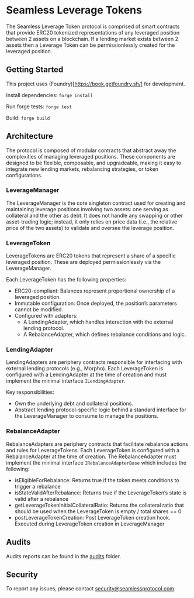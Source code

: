 # Seamless Leverage Tokens

The Seamless Leverage Token protocol is comprised of smart contracts that provide ERC20 tokenized representations of any leveraged position between 2 assets on a blockchain. If a lending market exists between 2 assets then a Leverage Token can be permissionlessly created for the leveraged position.

## Getting Started

This project uses (Foundry)[https://book.getfoundry.sh/] for development.

Install dependencies: `forge install`

Run forge tests: `forge test`

Build: `forge build`

## Architecture

The protocol is composed of modular contracts that abstract away the complexities of managing leveraged positions. These components are designed to be flexible, composable, and upgradeable, making it easy to integrate new lending markets, rebalancing strategies, or token configurations.

### LeverageManager

The LeverageManager is the core singleton contract used for creating and maintaining leverage positions involving two assets: one serving as collateral and the other as debt. It does not handle any swapping or other asset-trading logic; instead, it only relies on price data (i.e., the relative price of the two assets) to validate and oversee the leverage position.

### LeverageToken

LeverageTokens are ERC20 tokens that represent a share of a specific leveraged position. These are deployed permissionlessly via the LeverageManager.

Each LeverageToken has the following properties:
- ERC20-compliant: Balances represent proportional ownership of a leveraged position.
- Immutable configuration: Once deployed, the position’s parameters cannot be modified.
- Configured with adapters:
  - A LendingAdapter, which handles interaction with the external lending protocol.
  - A RebalanceAdapter, which defines rebalance conditions and logic.

### LendingAdapter

LendingAdapters are periphery contracts responsible for interfacing with external lending protocols (e.g., Morpho). Each LeverageToken is configured with a LendingAdapter at the time of creation and must implement the minimal interface `ILendingAdapter`.

Key responsibilities:
- Own the underlying debt and collateral positions.
- Abstract lending protocol-specific logic behind a standard interface for the LeverageManager to consume to manage the positions.

### RebalanceAdapter

RebalanceAdapters are periphery contracts that facilitate rebalance actions and rules for LeverageTokens. Each LeverageToken is configured with a RebalanceAdapter at the time of creation. The RebalanceAdapter must implement the minimal interface `IRebalanceAdapterBase` which includes the following:

- isEligibleForRebalance: Returns true if the token meets conditions to trigger a rebalance
- isStateValidAfterRebalance: Returns true if the LeverageToken’s state is valid after a rebalance
- getLeverageTokenInitialCollateralRatio: Returns the collateral ratio that should be used when the LeverageToken is empty / total shares == 0
- postLeverageTokenCreation: Post LeverageToken creation hook. Executed during LeverageToken creation in LeverageManager

## Audits

Audits reports can be found in the [audits](./audits/) folder.

## Security

To report any issues, please contact security@seamlessprotocol.com.
